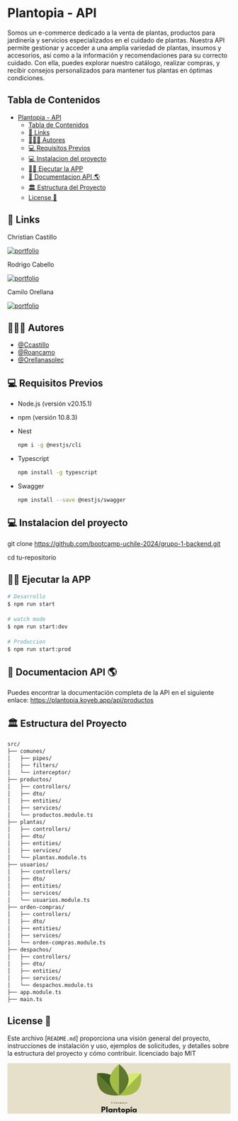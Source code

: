 # Plantopia - API

Somos un e-commerce dedicado a la venta de plantas, productos para jardinería y servicios especializados en el cuidado de plantas. Nuestra API permite gestionar y acceder a una amplia variedad de plantas, insumos y accesorios, así como a la información y recomendaciones para su correcto cuidado. Con ella, puedes explorar nuestro catálogo, realizar compras, y recibir consejos personalizados para mantener tus plantas en óptimas condiciones.

## Tabla de Contenidos

- [Plantopia - API](#plantopia---api)
  - [Tabla de Contenidos](#tabla-de-contenidos)
  - [🔗 Links](#-links)
  - [👨🏻‍💻 Autores](#-autores)
  - [💻 Requisitos Previos](#-requisitos-previos)
  - [💻 Instalacion del proyecto](#-instalacion-del-proyecto)
  - [🏃‍♂️ Ejecutar la APP](#️-ejecutar-la-app)
  - [📖 Documentacion API 🌎](#-documentacion-api-)
  - [🏛️ Estructura del Proyecto](#️-estructura-del-proyecto)
  - [License 📝](#license-)

## 🔗 Links

Christian Castillo

[![portfolio](https://img.shields.io/badge/my_portfolio-000?style=for-the-badge&logo=ko-fi&logoColor=white)](https://github.com/ccasti10)

Rodrigo Cabello

[![portfolio](https://img.shields.io/badge/my_portfolio-000?style=for-the-badge&logo=ko-fi&logoColor=white)](https://github.com/roancamo)

Camilo Orellana

[![portfolio](https://img.shields.io/badge/my_portfolio-000?style=for-the-badge&logo=ko-fi&logoColor=white)](https://github.com/orellanasolec)

## 👨🏻‍💻 Autores

- [@Ccastillo](https://www.github.com/ccastillo)
- [@Roancamo](https://www.github.com/Roancamo)
- [@Orellanasolec](https://www.github.com/orellanasolec)

## 💻 Requisitos Previos

- Node.js (versión v20.15.1)
- npm (versión 10.8.3)
- Nest

  ```bash
  npm i -g @nestjs/cli
  ```

- Typescript

  ```bash
  npm install -g typescript
  ```

- Swagger

  ```bash
  npm install --save @nestjs/swagger
  ```

## 💻 Instalacion del proyecto

git clone <https://github.com/bootcamp-uchile-2024/grupo-1-backend.git>

cd tu-repositorio

## 🏃‍♂️ Ejecutar la APP

```bash
# Desarrollo
$ npm run start

# watch mode
$ npm run start:dev

# Produccion
$ npm run start:prod
```

## 📖 Documentacion API 🌎

Puedes encontrar la documentación completa de la API en el siguiente enlace:
<https://plantopia.koyeb.app/api/productos>

## 🏛️ Estructura del Proyecto

```plaintext
src/
├── comunes/
│   ├── pipes/
│   ├── filters/
│   └── interceptor/
├── productos/
│   ├── controllers/
│   ├── dto/
│   ├── entities/
│   ├── services/
│   └── productos.module.ts
├── plantas/
│   ├── controllers/
│   ├── dto/
│   ├── entities/
│   ├── services/
│   └── plantas.module.ts
├── usuarios/
│   ├── controllers/
│   ├── dto/
│   ├── entities/
│   ├── services/
│   └── usuarios.module.ts
├── orden-compras/
│   ├── controllers/
│   ├── dto/
│   ├── entities/
│   ├── services/
│   └── orden-compras.module.ts
├── despachos/
│   ├── controllers/
│   ├── dto/
│   ├── entities/
│   ├── services/
│   └── despachos.module.ts
├── app.module.ts
├── main.ts
```

## License 📝

Este archivo [`README.md`] proporciona una visión general del proyecto, instrucciones de instalación y uso, ejemplos de solicitudes, y detalles sobre la estructura del proyecto y cómo contribuir.
licenciado bajo MIT

![Logo](https://raw.githubusercontent.com/bootcamp-uchile-2024/grupo-1-backend/main/Logo-Green.png)
